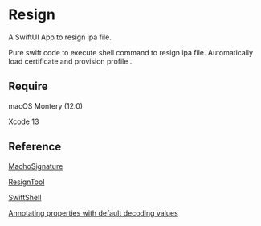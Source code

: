 # Resign
A SwiftUI App to resign ipa file.

Pure swift code to execute shell command to resign ipa file.  Automatically load certificate and provision profile .



## Require

macOS Montery (12.0)

Xcode 13



## Reference

[MachoSignature](https://github.com/Johankoi/MachoSignature)

[ResignTool](https://github.com/InjoyDeng/ResignTool)

[SwiftShell](https://github.com/kareman/SwiftShell)

[Annotating properties with default decoding values](https://www.swiftbysundell.com/tips/default-decoding-values/)
